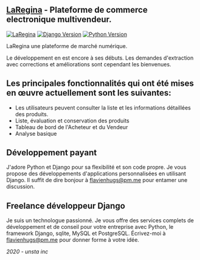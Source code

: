 ## [LaRegina](https://github.com/flavien-hugs/cgicmarkep) - Plateforme de commerce electronique multivendeur.

[![LaRegina](https://img.shields.io/badge/LaRegina-build-orange.svg)]()
[![Django Version](https://img.shields.io/badge/Django-Version3-success.svg)](http://www.djangoproject.com)
[![Python Version](https://img.shields.io/badge/Python-3.6-brightgreen.svg)](https://www.python.com)

LaRegina une plateforme de marché numérique.

Le développement en est encore à ses débuts.
Les demandes d'extraction avec corrections et améliorations sont cependant les bienvenues.


## Les principales fonctionnalités qui ont été mises en œuvre actuellement sont les suivantes:
* Les utilisateurs peuvent consulter la liste et les informations détaillées des produits.
* Liste, évaluation et conservation des produits
* Tableau de bord de l'Acheteur et du Vendeur
* Analyse basique


## Développement payant

J'adore Python et Django pour sa flexibilité et son code propre.
Je vous propose des développements d'applications personnalisées en utilisant Django.
Il suffit de dire bonjour à flavienhugs@pm.me pour entamer une discussion.


## Freelance développeur Django

Je suis un technologue passionné. Je vous offre des services complets de développement et 
de conseil pour votre entreprise  avec Python, le framework Django, sqlite, MySQL et PostgreSQL.
Écrivez-moi à flavienhugs@pm.me pour donner forme à votre idée.

*2020 - unsta inc*